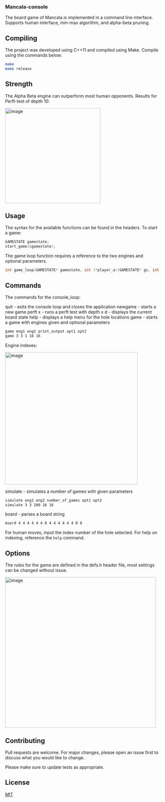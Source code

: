 ### Mancala-console

The board game of Mancala is implemented in a command line interface. Supports human interface, min-max algorithm, and alpha-beta pruning.

## Compiling
The project was developed using C++11 and compiled using Make. Compile using the commands below:
```bash
make
make release
```

## Strength
The Alpha Beta engine can outperform most human opponents.
Results for Perft-test of depth 10:

<img width="310" alt="image" src="https://github.com/lunathanael/Mancala-console/assets/68858103/6d0c9bc2-470e-48dd-a7ef-cca4ec5981ac">

## Usage
The syntax for the available functions can be found in the headers. To start a game:
```C++
GAMESTATE gamestate;
start_game(&gamestate);
```
The game loop function requires a reference to the two engines and optional parameters.
``` C++
int game_loop(GAMESTATE* gamestate, int (*player_a)(GAMESTATE* gs, int), int (*player_b)(GAMESTATE* gs, int), bool print_output = false, int opt_A = -1, int opt_B = -1);
```

## Commands 
The commands for the console_loop:

quit - exits the console loop and closes the application
newgame - starts a new game
perft x - runs a perft test with depth x
d - displays the current board state
help - displays a help menu for the hole locations
game - starts a game with engines given and optional parameters
``` bash
game eng1 eng2 print_output opt1 opt2
game 3 3 1 16 16
```
Engine indexes:

<img width="431" alt="image" src="https://github.com/lunathanael/Mancala-console/assets/68858103/824e944f-e9e5-4fa2-98db-604fad90c6ce">

simulate - simulates a number of games with given parameters
``` bash
simulate eng1 eng2 number_of_games opt1 opt2
simulate 3 3 100 16 16
```
board - parses a board string
```bash
board 4 4 4 4 4 4 0 4 4 4 4 4 4 0 0
```

For human moves, input the index number of the hole selected. For help on indexing, reference the `help` command.
## Options
The rules for the game are defined in the defs.h header file, most settings can be changed without issue.

<img width="491" alt="image" src="https://github.com/lunathanael/Mancala-console/assets/68858103/c96d6d7d-07e5-42b2-8b5f-eab45bebc311">

## Contributing

Pull requests are welcome. For major changes, please open an issue first
to discuss what you would like to change.

Please make sure to update tests as appropriate.

## License

[MIT](https://choosealicense.com/licenses/mit/)
